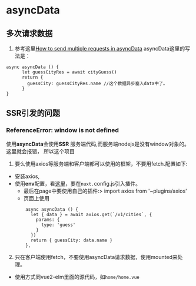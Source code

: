# asyncData
## 多次请求数据
  1. 参考这里[How to send multiple requests in asyncData](https://github.com/nuxt/nuxt.js/issues/978)
asyncData这里的写法是：
  ```
  async asyncData () {
        let guessCityRes = await cityGuess()
        return {
          guessCity: guessCityRes.name //这个数据异步塞入data中了。
        }
  }
  ```

## SSR引发的问题
### ReferenceError: window is not defined
使用**asyncData**会使用**SSR** 服务端代码,而服务端nodejs是没有window对象的。这里就会报错，
所以这个项目
1. 要么使用axios等服务端和客户端都可以使用的框架，不要用fetch.配置如下:
 * 安装axios,
 * 使用**env**配置，看[这里](https://nuxtjs.org/api/configuration-env)，要在```nuxt.```config.js引入插件。
   * 最后在page中要使用自己的插件:> import axios from '~plugins/axios'
   * 页面上使用
   ```
       async asyncData () {
         let { data } = await axios.get(`/v1/cities`, {
           params: {
             type: 'guess'
           }
         })
         return { guessCity: data.name }
       },
   ```
2. 只在客户端使用fetch，不要使用asyncData请求数据，使用mounted来处理。
 * 使用方式同vue2-elm里面的源代码，如```home/home.vue```
